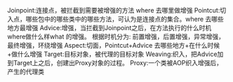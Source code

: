 Joinpoint:连接点，被拦截到需要被增强的方法 where 去哪里做增强
Pointcut:切入点，哪些包中的哪些类中的哪些方法，可认为是连接点的集合。where 去哪些地方最增强
Advice:增强，当拦截到Joinpoint之后，在方法执行的什么时机where做什么样what 的增强。
根据时机分为: 前置增强，后置增强，异常增强，最终增强，环绕增强
Aspect:切面，Pointcut+Advice 去哪些地方+在什么时候+做什么增强
Target:目标对象，被代理的目标对象
Weaving:织入，把Advice加到Target上之后，创建出Proxy对象的过程。
Proxy:一个类被AOP织入增强后，产生的代理类
